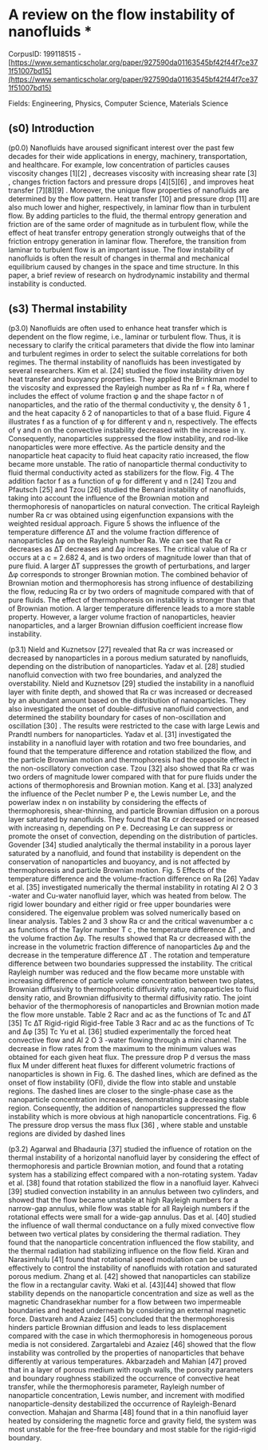 # A review on the flow instability of nanofluids *

CorpusID: 199118515 - [https://www.semanticscholar.org/paper/927590da01163545bf42f44f7ce371f51007bd15](https://www.semanticscholar.org/paper/927590da01163545bf42f44f7ce371f51007bd15)

Fields: Engineering, Physics, Computer Science, Materials Science

## (s0) Introduction
(p0.0) Nanofluids have aroused significant interest over the past few decades for their wide applications in energy, machinery, transportation, and healthcare. For example, low concentration of particles causes viscosity changes [1][2] , decreases viscosity with increasing shear rate [3] , changes friction factors and pressure drops [4][5][6] , and improves heat transfer [7][8][9] . Moreover, the unique flow properties of nanofluids are determined by the flow pattern. Heat transfer [10] and pressure drop [11] are also much lower and higher, respectively, in laminar flow than in turbulent flow. By adding particles to the fluid, the thermal entropy generation and friction are of the same order of magnitude as in turbulent flow, while the effect of heat transfer entropy generation strongly outweighs that of the friction entropy generation in laminar flow. Therefore, the transition from laminar to turbulent flow is an important issue. The flow instability of nanofluids is often the result of changes in thermal and mechanical equilibrium caused by changes in the space and time structure. In this paper, a brief review of research on hydrodynamic instability and thermal instability is conducted.
## (s3) Thermal instability
(p3.0) Nanofluids are often used to enhance heat transfer which is dependent on the flow regime, i.e., laminar or turbulent flow. Thus, it is necessary to clarify the critical parameters that divide the flow into laminar and turbulent regimes in order to select the suitable correlations for both regimes. The thermal instability of nanofluids has been investigated by several researchers. Kim et al. [24] studied the flow instability driven by heat transfer and buoyancy properties. They applied the Brinkman model to the viscosity and expressed the Rayleigh number as Ra nf = f Ra, where f includes the effect of volume fraction φ and the shape factor n of nanoparticles, and the ratio of the thermal conductivity γ, the density δ 1 , and the heat capacity δ 2 of nanoparticles to that of a base fluid. Figure 4 illustrates f as a function of φ for different γ and n, respectively. The effects of γ and n on the convective instability decreased with the increase in γ. Consequently, nanoparticles suppressed the flow instability, and rod-like nanoparticles were more effective. As the particle density and the nanoparticle heat capacity to fluid heat capacity ratio increased, the flow became more unstable. The ratio of nanoparticle thermal conductivity to fluid thermal conductivity acted as stabilizers for the flow. Fig. 4 The addition factor f as a function of φ for different γ and n [24] Tzou and Pfautsch [25] and Tzou [26] studied the Benard instability of nanofluids, taking into account the influence of the Brownian motion and thermophoresis of nanoparticles on natural convection. The critical Rayleigh number Ra cr was obtained using eigenfunction expansions with the weighted residual approach. Figure 5 shows the influence of the temperature difference ∆T and the volume fraction difference of nanoparticles ∆φ on the Rayleigh number Ra. We can see that Ra cr decreases as ∆T decreases and ∆φ increases. The critical value of Ra cr occurs at a c = 2.682 4, and is two orders of magnitude lower than that of pure fluid. A larger ∆T suppresses the growth of perturbations, and larger ∆φ corresponds to stronger Brownian motion. The combined behavior of Brownian motion and thermophoresis has strong influence of destabilizing the flow, reducing Ra cr by two orders of magnitude compared with that of pure fluids. The effect of thermophoresis on instability is stronger than that of Brownian motion. A larger temperature difference leads to a more stable property. However, a larger volume fraction of nanoparticles, heavier nanoparticles, and a larger Brownian diffusion coefficient increase flow instability.

(p3.1) Nield and Kuznetsov [27] revealed that Ra cr was increased or decreased by nanoparticles in a porous medium saturated by nanofluids, depending on the distribution of nanoparticles. Yadav et al. [28] studied nanofluid convection with two free boundaries, and analyzed the overstability. Nield and Kuznetsov [29] studied the instability in a nanofluid layer with finite depth, and showed that Ra cr was increased or decreased by an abundant amount based on the distribution of nanoparticles. They also investigated the onset of double-diffusive nanofluid convection, and determined the stability boundary for cases of non-oscillation and oscillation [30] . The results were restricted to the case with large Lewis and Prandtl numbers for nanoparticles. Yadav et al. [31] investigated the instability in a nanofluid layer with rotation and two free boundaries, and found that the temperature difference and rotation stabilized the flow, and the particle Brownian motion and thermophoresis had the opposite effect in the non-oscillatory convection case. Tzou [32] also showed that Ra cr was two orders of magnitude lower compared with that for pure fluids under the actions of thermophoresis and Brownian motion. Kang et al. [33] analyzed the influence of the Peclet number P e, the Lewis number Le, and the powerlaw index n on instability by considering the effects of thermophoresis, shear-thinning, and particle Brownian diffusion on a porous layer saturated by nanofluids. They found that Ra cr decreased or increased with increasing n, depending on P e. Decreasing Le can suppress or promote the onset of convection, depending on the distribution of particles. Govender [34] studied analytically the thermal instability in a porous layer saturated by a nanofluid, and found that instability is dependent on the conservation of nanoparticles and buoyancy, and is not affected by thermophoresis and particle Brownian motion. Fig. 5 Effects of the temperature difference and the volume-fraction difference on Ra [26] Yadav et al. [35] investigated numerically the thermal instability in rotating Al 2 O 3 -water and Cu-water nanofluid layer, which was heated from below. The rigid lower boundary and either rigid or free upper boundaries were considered. The eigenvalue problem was solved numerically based on linear analysis. Tables 2 and 3 show Ra cr and the critical wavenumber a c as functions of the Taylor number T c , the temperature difference ∆T , and the volume fraction ∆φ. The results showed that Ra cr decreased with the increase in the volumetric fraction difference of nanoparticles ∆φ and the decrease in the temperature difference ∆T . The rotation and temperature difference between two boundaries suppressed the instability. The critical Rayleigh number was reduced and the flow became more unstable with increasing difference of particle volume concentration between two plates, Brownian diffusivity to thermophoretic diffusivity ratio, nanoparticles to fluid density ratio, and Brownian diffusivity to thermal diffusivity ratio. The joint behavior of the thermophoresis of nanoparticles and Brownian motion made the flow more unstable. Table 2 Racr and ac as the functions of Tc and ∆T [35] Tc ∆T Rigid-rigid Rigid-free  Table 3 Racr and ac as the functions of Tc and ∆φ [35] Tc Yu et al. [36] studied experimentally the forced heat convective flow and Al 2 O 3 -water flowing through a mini channel. The decrease in flow rates from the maximum to the minimum values was obtained for each given heat flux. The pressure drop P d versus the mass flux M under different heat fluxes for different volumetric fractions of nanoparticles is shown in Fig. 6. The dashed lines, which are defined as the onset of flow instability (OFI), divide the flow into stable and unstable regions. The dashed lines are closer to the single-phase case as the nanoparticle concentration increases, demonstrating a decreasing stable region. Consequently, the addition of nanoparticles suppressed the flow instability which is more obvious at high nanoparticle concentrations. Fig. 6 The pressure drop versus the mass flux [36] , where stable and unstable regions are divided by dashed lines

(p3.2) Agarwal and Bhadauria [37] studied the influence of rotation on the thermal instability of a horizontal nanofluid layer by considering the effect of thermophoresis and particle Brownian motion, and found that a rotating system has a stabilizing effect compared with a non-rotating system. Yadav et al. [38] found that rotation stabilized the flow in a nanofluid layer. Kahveci [39] studied convection instability in an annulus between two cylinders, and showed that the flow became unstable at high Rayleigh numbers for a narrow-gap annulus, while flow was stable for all Rayleigh numbers if the rotational effects were small for a wide-gap annulus. Das et al. [40] studied the influence of wall thermal conductance on a fully mixed convective flow between two vertical plates by considering the thermal radiation. They found that the nanoparticle concentration influenced the flow stability, and the thermal radiation had stabilizing influence on the flow field. Kiran and Narasimhulu [41] found that rotational speed modulation can be used effectively to control the instability of nanofluids with rotation and saturated porous medium. Zhang et al. [42] showed that nanoparticles can stabilize the flow in a rectangular cavity. Waki et al. [43][44] showed that flow stability depends on the nanoparticle concentration and size as well as the magnetic Chandrasekhar number for a flow between two impermeable boundaries and heated underneath by considering an external magnetic force. Dastvareh and Azaiez [45] concluded that the thermophoresis hinders particle Brownian diffusion and leads to less displacement compared with the case in which thermophoresis in homogeneous porous media is not considered. Zargartalebi and Azaiez [46] showed that the flow instability was controlled by the properties of nanoparticles that behave differently at various temperatures. Akbarzadeh and Mahian [47] proved that in a layer of porous medium with rough walls, the porosity parameters and boundary roughness stabilized the occurrence of convective heat transfer, while the thermophoresis parameter, Rayleigh number of nanoparticle concentration, Lewis number, and increment with modified nanoparticle-density destabilized the occurrence of Rayleigh-Benard convection. Mahajan and Sharma [48] found that in a thin nanofluid layer heated by considering the magnetic force and gravity field, the system was most unstable for the free-free boundary and most stable for the rigid-rigid boundary.
